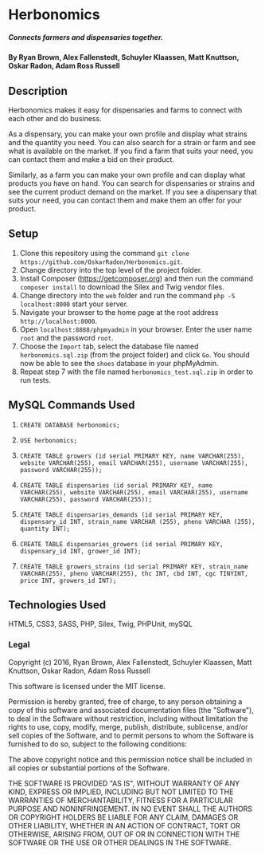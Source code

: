 # Herbonomics
##### Connects farmers and dispensaries together.

#### By Ryan Brown, Alex Fallenstedt, Schuyler Klaassen, Matt Knuttson, Oskar Radon, Adam Ross Russell

## Description

Herbonomics makes it easy for dispensaries and farms to connect with each other and do business.  

As a dispensary, you can make your own profile and display what strains and the quantity you need.  You can also search for a strain or farm and see what is available on the market.  If you find a farm that suits your need, you can contact them and make a bid on their product.

Similarly, as a farm you can make your own profile and can display what products you have on hand.  You can search for dispensaries or strains and see the current product demand on the market.  If you see a dispensary that suits your need, you can contact them and make them an offer for your product.

## Setup

1. Clone this repository using the command `git clone https://github.com/OskarRadon/Herbonomics.git`.
2. Change directory into the top level of the project folder.
3. Install Composer (https://getcomposer.org) and then run the command `composer install` to download the Silex and Twig vendor files.
4. Change directory into the `web` folder and run the command `php -S localhost:8000` start your server.
5. Navigate your browser to the home page at the root address  `http://localhost:8000`.
6. Open `localhost:8888/phpmyadmin` in your browser. Enter the user name `root` and the password `root`.
7. Choose the `Import` tab, select the database file named `herbonomics.sql.zip` (from the project folder) and click `Go`. You should now be able to see the `shoes` database in your phpMyAdmin.
8. Repeat step 7 with the file named `herbonomics_test.sql.zip` in order to run tests.

## MySQL Commands Used

1. `CREATE DATABASE herbonomics;`

2. `USE herbonomics;`

3. `CREATE TABLE growers (id serial PRIMARY KEY, name VARCHAR(255), website VARCHAR(255), email VARCHAR(255), username VARCHAR(255), password VARCHAR(255));`

4. `CREATE TABLE dispensaries (id serial PRIMARY KEY, name VARCHAR(255), website VARCHAR(255), email VARCHAR(255), username VARCHAR(255), password VARCHAR(255));`

5. `CREATE TABLE dispensaries_demands (id serial PRIMARY KEY, dispensary_id INT, strain_name VARCHAR (255), pheno VARCHAR (255), quantity INT);`

6. `CREATE TABLE dispensaries_growers (id serial PRIMARY KEY, dispensary_id INT, grower_id INT);`

7. `CREATE TABLE growers_strains (id serial PRIMARY KEY, strain_name VARCHAR(255), pheno VARCHAR(255), thc INT, cbd INT, cgc TINYINT, price INT, growers_id INT);`

## Technologies Used

HTML5, CSS3, SASS, PHP, Silex, Twig, PHPUnit, mySQL

### Legal

Copyright (c) 2016, Ryan Brown, Alex Fallenstedt, Schuyler Klaassen, Matt Knuttson, Oskar Radon, Adam Ross Russell

This software is licensed under the MIT license.

Permission is hereby granted, free of charge, to any person obtaining a copy of this software and associated documentation files (the "Software"), to deal in the Software without restriction, including without limitation the rights to use, copy, modify, merge, publish, distribute, sublicense, and/or sell copies of the Software, and to permit persons to whom the Software is furnished to do so, subject to the following conditions:

The above copyright notice and this permission notice shall be included in all copies or substantial portions of the Software.

THE SOFTWARE IS PROVIDED "AS IS", WITHOUT WARRANTY OF ANY KIND, EXPRESS OR IMPLIED, INCLUDING BUT NOT LIMITED TO THE WARRANTIES OF MERCHANTABILITY, FITNESS FOR A PARTICULAR PURPOSE AND NONINFRINGEMENT. IN NO EVENT SHALL THE AUTHORS OR COPYRIGHT HOLDERS BE LIABLE FOR ANY CLAIM, DAMAGES OR OTHER LIABILITY, WHETHER IN AN ACTION OF CONTRACT, TORT OR OTHERWISE, ARISING FROM, OUT OF OR IN CONNECTION WITH THE SOFTWARE OR THE USE OR OTHER DEALINGS IN THE SOFTWARE.
